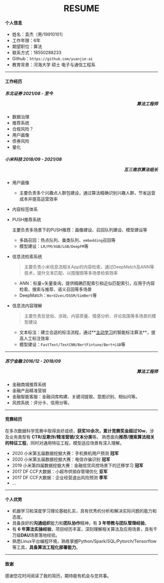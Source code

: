 <h1 align = "center"> RESUME </h1>

#### 个人信息
- 姓名：袁杰（男/19910101）
- 工作年限：6年
- 期望职位：算法
- 联系方式：18550288233
- Github：`https://github.com/yuanjie-ai`
- 教育背景：河海大学 硕士 电子与通信工程系

---
#### 工作经历

##### 东北证券	2021/08 - 至今       									<p align="right">算法工程师</p>

- 数据治理
- 推荐系统
- 合规风险？
- 用户画像
- 债券风险
- 量化

##### 小米科技	2018/09 - 2021/08									<p align="right">互三南京算法组长</p>

- 用户画像
  - 主要负责多个兴趣点人群包建设，通过算法精确识别兴趣人群，节省运营成本并提高运营效率
- 内容标签体系


- PUSH推荐系统
  
  主要负责多场景下的PUSH推荐：画像建设、召回队列建设、模型建设等
  
  - 多路召回：热点队列、垂类队列、`embedding`召回等
  - 模型建设：`LR/FM/XGB/LGB/DeepFM`等
  
- 信息流检索系统

  > 主要负责小米信息流相关App的内容检索，通过DeepMatch及ANN等技术，提升文本匹配、以图搜图等多场景检索效率

  - ANN：标量+矢量查询，提供精确匹配索引和近似匹配索引，应用于内容检索、搜索与推荐、语义召回等多场景
  - DeepMatch：`Word2vec/DSSM/SimBert`等
- 信息流内容理解
  > 主要负责反低俗、涉政、内容质量、情感分析、评论氛围等多场景的模型建设

  - 文本标注：建立合适的标注流程，通过**[主动学习](https://www.datatang.com/news/info/laboratory/238)的智能标注算法**，提高人工标注效率
  - 模型建设：`FastText/TextCNN/BertFintune/Bert+LGB`等

---
##### 苏宁金融	2016/12 - 2018/09									<p align="right">算法工程师</p>

- 金融商城推荐系统
- 金融产品精准营销
- 金融智能客服：金融词库构建、关键词提取、意图识别、相似问等。
- 风控系统：评分卡、信用分等。

---

#### 竞赛经历

在多次数据科学竞赛中取得良好成绩，**获奖10余次，累计竞赛奖金超过10w**，涉及业务类型有 **CTR/反欺诈/精准营销/文本分类**等。 熟悉面向**推荐/搜索算法相关的特征工程**，同时对通用特征工程，模型适应场景有深入理解。

- 2020 小米第五届数据挖掘大赛：手机换机用户预测	**冠军**
- 2020 小米第五届数据挖掘大赛：电信诈骗识别	**冠军**
- 2019 小米第四届数据挖掘大赛：金融信贷风控场景下的迁移学习	**冠军**
- 2017 DF CCF大数据：小超市供销存管理优化	**亚军**
- 2017 DF CCF大数据：企业经营退出风险预测	**季军**
- ...

---

#### 个人优势

- 机器学习和深度学习理论基础扎实，具有优秀的分析和解决实际问题的能力和态度。
- 具备良好的**沟通组织**能力和**团队协作**精神，有 **3 年带教与团队管理经验**。
- 有 **6 年算法实操经验**，项目经历丰富，深刻理解相关算法及应用场景，具有千万级**DAU**场景落地经验。
- 熟悉Linux平台编程环境，熟练掌握Python/Spark/SQL/Pytorch/Tensorflow等工具，**具备算法工程化部署能力**。

---

#### 致谢

感谢您花时间阅读了我的简历，期待能有机会与您共事。

